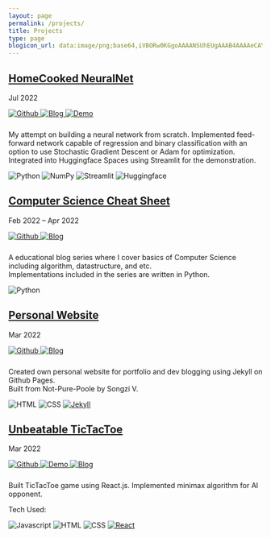 ```yaml
---
layout: page
permalink: /projects/
title: Projects
type: page
blogicon_url: data:image/png;base64,iVBORw0KGgoAAAANSUhEUgAAAB4AAAAeCAYAAAA7MK6iAAAABmJLR0QA/wD/AP+gvaeTAAAAr0lEQVRIie2WYQ7CIAyFW7NjGA9ivMDisdGT4D2ePxYW1FKR0QgZ7ycj72t5NIxoaFcCcAXwQH15AHPM4jewJ6KjUV+emU8pMIygC4x55R0sQZr+Bp6kxfhIakiKcH9HrYIBOGEmXfT9rsyu07xLOo7zOiv7LpqJOMe5l+vb3AcfybfPjM3AqXpqgEfGL2o545uyL7/A0FJBMT/7tvUsWv+JEH12rGW2VVUu5VA/egKGCwNebMCA2gAAAABJRU5ErkJggg==
---
```


<!--HomeCooked NeuralNet-->
<section class="post-entry">
	<!--project header-->
	<div>
		<a href ="https://huggingface.co/spaces/kwangjong/homecooked-nn">
  		<h2 class ="post-title badge">HomeCooked NeuralNet</h2>
  	</a>
		<p class ="badge-right">Jul 2022</p>
	</div>
	<!--links-->
	<div style ="height: 28px;">
		<!--github-->
		<a href ="https://github.com/Kwangjong/homecooked-nn">
			<img class ="badge-right" alt="Github" src ="https://img.shields.io/badge/Github-181717.svg?&style=flat&logo=Github&logoColor=white"> 
		</a>
		<!--blog-->
		<a href ="/2022/07/09/homecooked-nn/">
			<img class ="badge-right" alt="Blog" src ="https://img.shields.io/badge/Blog-42cf8d.svg?&style=flat&logo={{page.blogicon_url}}"> 
		</a>
		<!--demo-->
		<a href ="https://hf.space/streamlit/kwangjong/homecooked-nn/+/">
			<img class ="badge-right" alt="Demo" src ="https://img.shields.io/badge/%F0%9F%A4%97%20Demo-blue?&style=flat"> 
		</a>
	</div>
	<!--description-->
	<div>
  	<p>
  		My attempt on building a neural network from scratch. Implemented feed-forward network capable of regression and binary classification with an option to use Stochastic Gradient Descent or Adam for optimization. Integrated into Huggingface Spaces using Streamlit for the demonstration.
  	</p>
  </div>
  <!--tech-->
  <div>
		<img class ="badge" alt="Python" src ="https://img.shields.io/badge/Python-3776AB.svg?&style=flat&logo=Python&logoColor=white"/>
		<img class ="badge" alt="NumPy" src ="https://img.shields.io/badge/NumPy-013243.svg?&style=flat&logo=NumPy&logoColor=white"/>
		<img class ="badge" alt="Streamlit" src ="https://img.shields.io/badge/Streamlit-FF4B4B.svg?&style=flat&logo=Streamlit&logoColor=white"/> 
		<img class ="badge" alt="Huggingface" src ="https://img.shields.io/badge/%F0%9F%A4%97%20Hugging%20Face-Spaces-blue"/> 
	</div>
</section>

<!--CSCheatSheet-->
<section class="post-entry">
	<!--project header-->
	<div>
		<a href ="/cscheatsheet">
  		<h2 class ="post-title badge">Computer Science Cheat Sheet</h2>
  	</a>
		<p class ="badge-right">Feb 2022 – Apr 2022</p>
	</div>
	<!--links-->
	<div style ="height: 28px;">
		<a href ="https://github.com/Kwangjong/CSCheatSheet">
			<img class ="badge-right" alt="Github" src ="https://img.shields.io/badge/Github-181717.svg?&style=flat&logo=Github&logoColor=white"> 
		</a>
		<a href ="/cscheatsheet">
			<img class ="badge-right" alt="Blog" src ="https://img.shields.io/badge/Blog-42cf8d.svg?&style=flat&logo={{page.blogicon_url}}"> 
		</a>
	</div>
	<!--description-->
	<div>
  	<p>
  		A educational blog series where I cover basics of Computer Science including algorithm, datastructure, and etc. <br/>
  		Implementations included in the series are written in Python.
  	</p>
  </div>
  <!--tech-->
  <div>
		<img class ="badge" alt="Python" src ="https://img.shields.io/badge/Python-3776AB.svg?&style=flat&logo=Python&logoColor=white"/> 
	</div>
</section>


<!--website-->
<section class="post-entry">
	<!--project header-->
	<div>
		<a href ="/">
  		<h2 class ="post-title badge">Personal Website</h2>
  	</a>
		<p class ="badge-right">Mar 2022</p>
	</div>
	<!--links-->
	<div style ="height: 28px;">
		<a href ="https://github.com/Kwangjong/kwangjong.github.io">
			<img class ="badge-right" alt="Github" src ="https://img.shields.io/badge/Github-181717.svg?&style=flat&logo=Github&logoColor=white"> 
		</a>
		<a href ="/">
			<img class ="badge-right" alt="Blog" src ="https://img.shields.io/badge/Blog-42cf8d.svg?&style=flat&logo={{page.blogicon_url}}"> 
		</a>
	</div>
	<!--description-->
  <p>
  	Created own personal website for portfolio and dev blogging using Jekyll on Github Pages.<br/>
  	Built from Not-Pure-Poole by Songzi V.
  </p>
  <!--tech-->
  <div>
		<img class ="badge" alt="HTML" src ="https://img.shields.io/badge/HTML-E34F26.svg?&style=flat&logo=HTML5&logoColor=white"/> 
  	<img class ="badge" alt="CSS" src ="https://img.shields.io/badge/CSS-1572B6.svg?&style=flat&logo=CSS3&logoColor=white"/> 
  	<a href ="https://jekyllrb.com/">
  		<img class ="badge" alt="Jekyll" src ="https://img.shields.io/badge/Jekyll-CC0000.svg?&style=flat&logo=Jekyll&logoColor=white"/> 
  	</a>
  </div>
 </section>


<!--unbeatable tictactoe-->
<section class="post-entry">
	<!--project header-->
	<div>
		<a href ="/2022/03/17/minimax/">
  		<h2 class ="post-title badge">Unbeatable TicTacToe</h2>
  	</a>
		<p class ="badge-right">Mar 2022</p>
	</div>
	<!--links-->
	<div style ="height: 28px;">
		<a href ="https://github.com/Kwangjong/Unbeatable-TicTacToe">
			<img class ="badge-right" alt="Github" src ="https://img.shields.io/badge/Github-181717.svg?&style=flat&logo=Github&logoColor=white"> 
		</a>
		<a href ="/">
			<img class ="badge-right" alt="Demo" src ="https://img.shields.io/badge/Demo-61DAFB.svg?&style=flat&logo=React&logoColor=white"> 
		</a>
		<a href ="/2022/03/17/minimax/">
			<img class ="badge-right" alt="Blog" src ="https://img.shields.io/badge/Blog-42cf8d.svg?&style=flat&logo={{page.blogicon_url}}"> 
		</a>
	</div>
	<!--description-->
  <p>
  	Built TicTacToe game using React.js. Implemented minimax algorithm for AI opponent.
  </p>
  <!--tech-->
  <div>
  	<p class ="no-margin">Tech Used: </p>
		<img class ="badge" alt="Javascript" src ="https://img.shields.io/badge/Javascript-F7DF1E.svg?&style=flat&logo=Javascript&logoColor=white"/> 
  	<img class ="badge" alt="HTML" src ="https://img.shields.io/badge/HTML-E34F26.svg?&style=flat&logo=HTML5&logoColor=white"/> 
	  <img class ="badge" alt="CSS" src ="https://img.shields.io/badge/CSS-1572B6.svg?&style=flat&logo=CSS3&logoColor=white"/> 
	  <a href ="https://reactjs.org/">
	  	<img class ="badge" alt="React" src ="https://img.shields.io/badge/React-61DAFB.svg?&style=flat&logo=React&logoColor=white"/>
	  </a>
	</div>
</section>


<!--
<!~~ScreenLock>
<section class="post-entry">
	<!~~project header~~>
	<div>
  	<h2 class ="post-title badge" >Screen Lock</h2>
		<p class ="badge-right">Feb 2019</p>
	</div>
	<!~~links~~>
	<div style ="height: 28px;">
		<a href ="https://github.com/Kwangjong/ScreenLock">
			<img class ="badge-right" alt="Github" src ="https://img.shields.io/badge/Github-181717.svg?&style=flat&logo=Github&logoColor=white"> 
		</a>
		<a href ="https://play.google.com/store/apps/details?id=cs.kj.choi.screentouchoff">
			<img class ="badge-right" alt="PlayStore" src ="https://img.shields.io/badge/PlayStore-009382.svg?&style=flat&logo=GooglePlay&logoColor=white"> 
		</a>
	</div>
	<!~~description~~>
  <p>
  	Developed a screensaver application for android.<br/>
  	The application prevents unnecessary touch input and saves battery by drawing screen overlay over the entire screen and dimming the display brightness.<br/>
  	It also utilizes the proximity sensor to prevent screen-saver from unlocking inside your pocket.
  </p>
  <!~~tech~~>
  <div>
  	<p class ="no-margin">Tech Used: </p>
		<img class ="badge" alt="Java" src ="https://img.shields.io/badge/Java-007396.svg?&style=flat&logo=Java&logoColor=white"/> 
  	<img class ="badge" alt="AndroidStudio" src ="https://img.shields.io/badge/AndroidStudio-3DDC84.svg?&style=flat&logo=AndroidStudio&logoColor=white"/>
	</div>
</section>


<!~~Simple Calculator~~>
<section class="post-entry">
	<!~~project header~~>
	<div>
  	<h2 class ="post-title badge">Simple Calculator</h2>
		<p class ="badge-right">Mar 2018</p>
	</div>
	<!~~links~~>
	<div style ="height: 28px;">
		<a href ="https://github.com/Kwangjong/Simple-Calculator">
			<img class ="badge-right" alt="Github" src ="https://img.shields.io/badge/Github-181717.svg?&style=flat&logo=Github&logoColor=white"> 
		</a>
	</div>
	<!~~description~~>
  <p>
  	Implemented GUI calculator using Java and Processing library.
  </p>
  <!~~tech~~>
  <div>
  	<p class ="no-margin">Tech Used: </p>
		<img class ="badge" alt="Java" src ="https://img.shields.io/badge/Java-007396.svg?&style=flat&logo=Java&logoColor=white"/> 
		<a href ="https://processing.org/reference/libraries/">
  		<img class ="badge" alt="Processing" src ="https://img.shields.io/badge/Processing-005bf9.svg?&style=flat&logo=Processing%20Foundation&logoColor=white"/>
  	</a>
	</div>
</section>
-->
